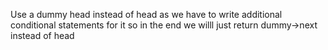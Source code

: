 Use a dummy head instead of head as we have to write additional conditional statements for it so in the end we willl just return dummy->next instead of head